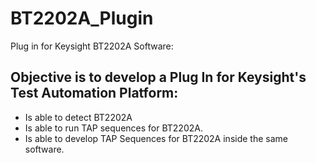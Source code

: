 # BT2202A_Plugin

Plug in for Keysight BT2202A Software: 

## Objective is to develop a Plug In for Keysight's Test Automation Platform:
- Is able to detect BT2202A
- Is able to run TAP sequences for BT2202A.
- Is able to develop TAP Sequences for BT2202A inside the same software.

